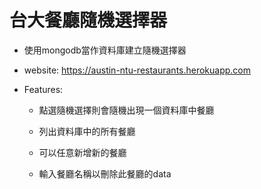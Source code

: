 # 台大餐廳隨機選擇器

* 使用mongodb當作資料庫建立隨機選擇器

* website: <https://austin-ntu-restaurants.herokuapp.com>

* Features:
 
    * 點選隨機選擇則會隨機出現一個資料庫中餐廳

    * 列出資料庫中的所有餐廳

    * 可以任意新增新的餐廳
 
    * 輸入餐廳名稱以刪除此餐廳的data
